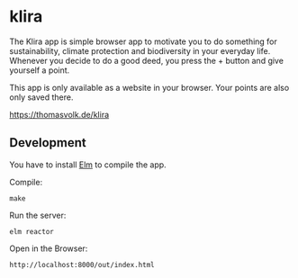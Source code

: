 # klira

The Klira app is simple browser app to motivate you to do something for sustainability, climate protection and biodiversity in your everyday life.
Whenever you decide to do a good deed, you press the + button and give yourself a point.

This app is only available as a website in your browser. Your points are also only saved there.

https://thomasvolk.de/klira

## Development

You have to install [Elm](https://elm-lang.org/) to compile the app.

Compile:

    make

Run the server:

    elm reactor

Open in the Browser:

    http://localhost:8000/out/index.html
